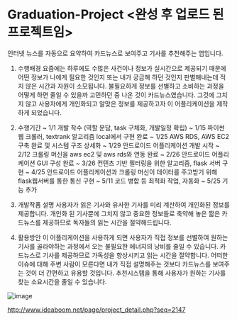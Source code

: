 # Graduation-Project <완성 후 업로드 된 프로젝트임>
인터넷 뉴스를 자동으로 요약하여 카드뉴스로 보여주고 기사를 추천해주는 앱입니다.

1. 수행배경
요즘에는 하루에도 수많은 사건이나 정보가 실시간으로 제공되기 때문에 어떤 정보가 나에게 필요한 것인지 또는 내가 궁금해 하던 것인지 판별해내는데 적지 않은 시간과 자원이 소모됩니다. 불필요하게 정보를 선별하고 소비하는 과정을 어떻게 하면 줄일 수 있을까 고민하던 중 나온 것이 카드뉴스였습니다. 그것에 그치지 않고 사용자에게 개인화되고 알맞은 정보를 제공하고자 이 어플리케이션을 제작하게 되었습니다.
2. 수행기간
~ 1/1 개발 착수 (역할 분담, task 구체화, 개발일정 확립)
~ 1/15 파이썬 웹 크롤러, textrank 알고리즘 local에서 구현 완료
~ 1/25 AWS RDS, AWS EC2 구축 완료 및 시스템 구조 상세화
~ 1/29 안드로이드 어플리케이션 개발 시작
~ 2/12 크롤링 머신을 aws ec2 및 aws rds와 연동 완료
~ 2/26 안드로이드 어플리케이션 GUI 구성 완료
~ 3/26 컨텐츠 기반 필터링을 위한 알고리즘, flask 서버 구현
~ 4/25 안드로이드 어플리케이션과 크롤링 머신이 데이터를 주고받기 위해 flask웹서버를 통한 통신 구현
~ 5/11 코드 병합 등 최적화 작업, 자동화
~ 5/25 기능 추가

3. 개발작품 설명
사용자가 읽은 기사와 유사한 기사를 미리 계산하여 개인화된 정보를 제공합니다. 개인화 된 기사뿐에 그치지 않고 중요한 정보들로 축약해 놓은 짧은 카드뉴스를 제공하므로 독자들의 읽는 시간을 절약해드립니다.

4. 활용방안
이 어플리케이션을 사용하게 되면 사용자가 직접 정보를 선별하여 원하는 기사를 골라야하는 과정에서 오는 불필요한 에너지의 낭비를 줄일 수 있습니다.
카드뉴스로 기사를 제공하므로 가독성을 향상시키고 읽는 시간을 절약합니다.
어떠한 이슈에 대해 주변 사람이 모른다면 내가 직접 설명해주는 것보다 카드뉴스를 보여주는 것이 더 간편하고 유용할 것입니다.
추천시스템을 통해 사용자가 원하는 기사를 찾는 소요시간을 줄일 수 있습니다.

![image](https://user-images.githubusercontent.com/64303390/139480996-1ed57014-fe50-4947-a231-655f664f010e.png)

http://www.ideaboom.net/page/project_detail.php?seq=2147

